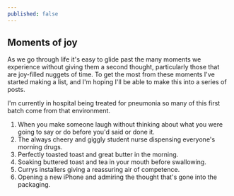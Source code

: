 ```yaml
---
published: false
---
```

## Moments of joy

As we go through life it's easy to glide past the many moments we experience without giving them a second thought, particularly those that are joy-filled nuggets of time. To get the most from these moments I've started making a list, and I'm hoping I'll be able to make this into a series of posts.

I'm currently in hospital being treated for pneumonia so many of this first batch come from that environment.

1. When you make someone laugh without thinking about what you were going to say or do before you'd said or done it.
1. The always cheery and giggly student nurse dispensing everyone's morning drugs.
1. Perfectly toasted toast and great butter in the morning.
1. Soaking buttered toast and tea in your mouth before swallowing.
1. Currys installers giving a reassuring air of competence.
1. Opening a new iPhone and admiring the thought that's gone into the packaging.
